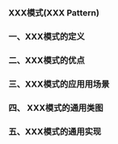 ### XXX模式(XXX Pattern)



### 一、XXX模式的定义



### 二、XXX模式的优点



### 三、XXX模式的应用用场景



### 四、 XXX模式的通用类图



### 五、XXX模式的通用实现
